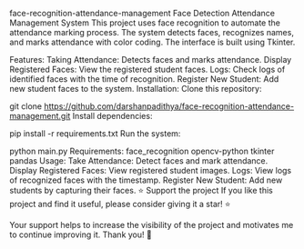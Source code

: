 face-recognition-attendance-management
Face Detection Attendance Management System
This project uses face recognition to automate the attendance marking process. The system detects faces, recognizes names, and marks attendance with color coding. The interface is built using Tkinter.

Features:
Taking Attendance: Detects faces and marks attendance.
Display Registered Faces: View the registered student faces.
Logs: Check logs of identified faces with the time of recognition.
Register New Student: Add new student faces to the system.
Installation:
Clone this repository:

git clone https://github.com/darshanpadithya/face-recognition-attendance-management.git
Install dependencies:

pip install -r requirements.txt
Run the system:

python main.py
Requirements:
face_recognition
opencv-python
tkinter
pandas
Usage:
Take Attendance: Detect faces and mark attendance.
Display Registered Faces: View registered student images.
Logs: View logs of recognized faces with the timestamp.
Register New Student: Add new students by capturing their faces.
⭐️ Support the project
If you like this project and find it useful, please consider giving it a star! ⭐️

Your support helps to increase the visibility of the project and motivates me to continue improving it. Thank you! 🙏
